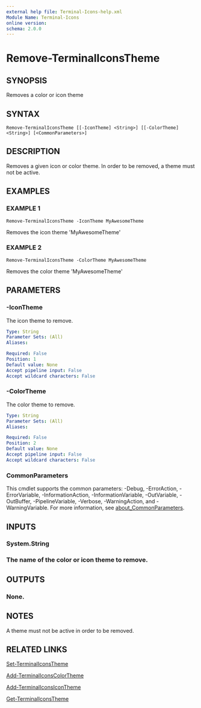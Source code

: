```yaml
---
external help file: Terminal-Icons-help.xml
Module Name: Terminal-Icons
online version:
schema: 2.0.0
---
```


# Remove-TerminalIconsTheme

## SYNOPSIS
Removes a color or icon theme

## SYNTAX

```
Remove-TerminalIconsTheme [[-IconTheme] <String>] [[-ColorTheme] <String>] [<CommonParameters>]
```

## DESCRIPTION
Removes a given icon or color theme.
In order to be removed, a theme must not be active.

## EXAMPLES

### EXAMPLE 1
```
Remove-TerminalIconsTheme -IconTheme MyAwesomeTheme
```

Removes the icon theme 'MyAwesomeTheme'

### EXAMPLE 2
```
Remove-TerminalIconsTheme -ColorTheme MyAwesomeTheme
```

Removes the color theme 'MyAwesomeTheme'

## PARAMETERS

### -IconTheme
The icon theme to remove.

```yaml
Type: String
Parameter Sets: (All)
Aliases:

Required: False
Position: 1
Default value: None
Accept pipeline input: False
Accept wildcard characters: False
```

### -ColorTheme
The color theme to remove.

```yaml
Type: String
Parameter Sets: (All)
Aliases:

Required: False
Position: 2
Default value: None
Accept pipeline input: False
Accept wildcard characters: False
```

### CommonParameters
This cmdlet supports the common parameters: -Debug, -ErrorAction, -ErrorVariable, -InformationAction, -InformationVariable, -OutVariable, -OutBuffer, -PipelineVariable, -Verbose, -WarningAction, and -WarningVariable. For more information, see [about_CommonParameters](http://go.microsoft.com/fwlink/?LinkID=113216).

## INPUTS

### System.String
### The name of the color or icon theme to remove.
## OUTPUTS

### None.
## NOTES
A theme must not be active in order to be removed.

## RELATED LINKS

[Set-TerminalIconsTheme]()

[Add-TerminalIconsColorTheme]()

[Add-TerminalIconsIconTheme]()

[Get-TerminalIconsTheme]()

